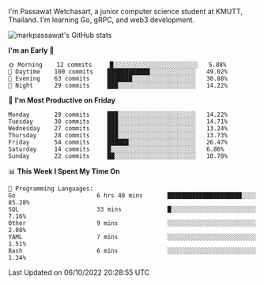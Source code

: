 
I'm Passawat Wetchasart, a junior computer science student at KMUTT, Thailand. I'm learning Go, gRPC, and web3 development.


![markpassawat's GitHub stats](https://github-readme-stats.vercel.app/api?username=markpassawat&show_icons=true&theme=radical)

<!--START_SECTION:waka-->
**I'm an Early 🐤** 

```text
🌞 Morning    12 commits     █░░░░░░░░░░░░░░░░░░░░░░░░   5.88% 
🌆 Daytime    100 commits    ████████████░░░░░░░░░░░░░   49.02% 
🌃 Evening    63 commits     ███████░░░░░░░░░░░░░░░░░░   30.88% 
🌙 Night      29 commits     ███░░░░░░░░░░░░░░░░░░░░░░   14.22%

```
📅 **I'm Most Productive on Friday** 

```text
Monday       29 commits     ███░░░░░░░░░░░░░░░░░░░░░░   14.22% 
Tuesday      30 commits     ███░░░░░░░░░░░░░░░░░░░░░░   14.71% 
Wednesday    27 commits     ███░░░░░░░░░░░░░░░░░░░░░░   13.24% 
Thursday     28 commits     ███░░░░░░░░░░░░░░░░░░░░░░   13.73% 
Friday       54 commits     ██████░░░░░░░░░░░░░░░░░░░   26.47% 
Saturday     14 commits     █░░░░░░░░░░░░░░░░░░░░░░░░   6.86% 
Sunday       22 commits     ██░░░░░░░░░░░░░░░░░░░░░░░   10.78%

```


📊 **This Week I Spent My Time On** 

```text
💬 Programming Languages: 
Go                       6 hrs 40 mins       █████████████████████░░░░   85.28% 
SQL                      33 mins             █░░░░░░░░░░░░░░░░░░░░░░░░   7.16% 
Other                    9 mins              ░░░░░░░░░░░░░░░░░░░░░░░░░   2.08% 
YAML                     7 mins              ░░░░░░░░░░░░░░░░░░░░░░░░░   1.51% 
Bash                     6 mins              ░░░░░░░░░░░░░░░░░░░░░░░░░   1.34%

```


 Last Updated on 06/10/2022 20:28:55 UTC
<!--END_SECTION:waka-->

<!--
**markpassawat/markpassawat** is a ✨ _special_ ✨ repository because its `README.md` (this file) appears on your GitHub profile.

Here are some ideas to get you started:

- 🔭 I’m currently working on ...
- 🌱 I’m currently learning ...
- 👯 I’m looking to collaborate on ...
- 🤔 I’m looking for help with ...
- 💬 Ask me about ...
- 📫 How to reach me: ...
- 😄 Pronouns: He/Him
- ⚡ Fun fact: ...
-->
